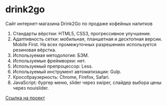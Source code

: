 # drink2go
Сайт интернет-магазина Drink2Go по продаже кофейных напитков

1. Стандарты вёрстки: HTML5, CSS3, прогрессивное улучшение.
2. Адаптивность сетки: мобильная, планшетная и десктопная версии. Mobile First. На всех промежуточных разрешениях используется резиновая вёрстка.
3. Используемая методология: БЭМ.
4. Используемые фреймворки: нет.
5. Используемый препроцессор: Less.
6. Используемый инструмент автоматизации: Gulp.
7. Кроссбраузерность: Chrome, Firefox, Safari.
8. JavaScript: бургер меню, slider через swiper, слайдер выбора цены через nouislider.

<a href="https://mis3rably.github.io/drink2go/">Ссылка на проект</a>
